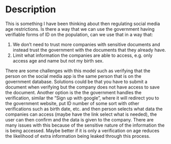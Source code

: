 # Description
This is something I have been thinking about then regulating social media age restrictions. Is there a way that we can use the government having verifiable forms of ID on the population, can we use that in a way that:
1. We don’t need to trust more companies with sensitive documents and instead trust the government with the documents that they already have.
2. Limit what information the companies are able to access, e.g. only access age and name but not my birth sex.

There are some challenges with this model such as verifying that the person on the social media app is the same person that is on the government database. Solutions could be that you have to submit a document when verifying but the company does not have access to save the document. Another option is the the government handles the verification, similar the “Sign up with google”, where it will redirect you to the government website, put ID number of some sort with other verifications such as birth date, etc. and then person selects what data the companies can access (maybe have the link select what is needed), the user can then confirm and the data is given to the company. There are many issues with this because of the sensitive nature of the information the is being accessed. Maybe better if it is only a verification on age reduces the likelihood of extra information being leaked through this process.
